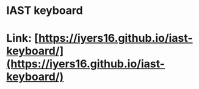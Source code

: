 # IAST keyboard
# Link: [https://iyers16.github.io/iast-keyboard/](https://iyers16.github.io/iast-keyboard/)
